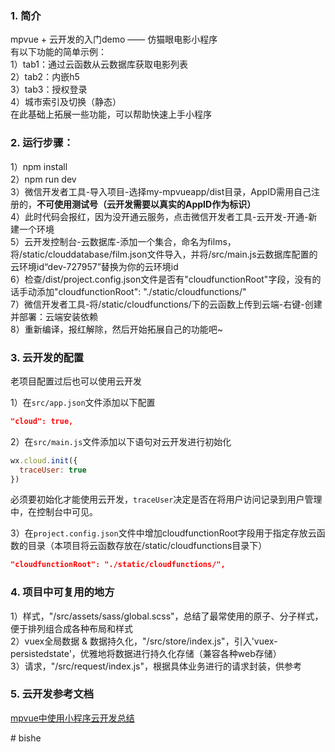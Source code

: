 ### 1. 简介
mpvue + 云开发的入门demo —— 仿猫眼电影小程序<br>
有以下功能的简单示例：<br>
1）tab1：通过云函数从云数据库获取电影列表<br>
2）tab2：内嵌h5<br>
3）tab3：授权登录<br>
4）城市索引及切换（静态）<br>
在此基础上拓展一些功能，可以帮助快速上手小程序<br>

### 2. 运行步骤：
1）npm install<br>
2）npm run dev<br>
3）微信开发者工具-导入项目-选择my-mpvueapp/dist目录，AppID需用自己注册的，**不可使用测试号（云开发需要以真实的AppID作为标识）**<br>
4）此时代码会报红，因为没开通云服务，点击微信开发者工具-云开发-开通-新建一个环境 <br>
5）云开发控制台-云数据库-添加一个集合，命名为films，将/static/clouddatabase/film.json文件导入，并将/src/main.js云数据库配置的云环境id“dev-727957”替换为你的云环境id<br>
6）检查/dist/project.config.json文件是否有"cloudfunctionRoot"字段，没有的话手动添加"cloudfunctionRoot": "./static/cloudfunctions/"<br>
7）微信开发者工具-将/static/cloudfunctions/下的云函数上传到云端-右键-创建并部署：云端安装依赖<br>
8）重新编译，报红解除，然后开始拓展自己的功能吧~


### 3. 云开发的配置
老项目配置过后也可以使用云开发<br>

1）在`src/app.json`文件添加以下配置
```json
"cloud": true,
```

2）在`src/main.js`文件添加以下语句对云开发进行初始化
```js
wx.cloud.init({
  traceUser: true
})
```
必须要初始化才能使用云开发，`traceUser`决定是否在将用户访问记录到用户管理中，在控制台中可见。

3）在`project.config.json`文件中增加cloudfunctionRoot字段用于指定存放云函数的目录（本项目将云函数存放在/static/cloudfunctions目录下）

```json
"cloudfunctionRoot": "./static/cloudfunctions/",
```

### 4. 项目中可复用的地方
1）样式，"/src/assets/sass/global.scss"，总结了最常使用的原子、分子样式，便于排列组合成各种布局和样式<br>
2）vuex全局数据 & 数据持久化，"/src/store/index.js"，引入'vuex-persistedstate'，优雅地将数据进行持久化存储（兼容各种web存储）<br>
3）请求，"/src/request/index.js"，根据具体业务进行的请求封装，供参考

### 5. 云开发参考文档
[mpvue中使用小程序云开发总结](https://segmentfault.com/a/1190000016641238)

#   b i s h e  
 